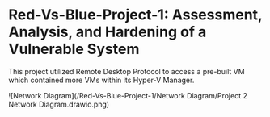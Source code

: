 # Red-Vs-Blue-Project-1: Assessment, Analysis, and Hardening of a Vulnerable System
This project utilized Remote Desktop Protocol to access a pre-built VM which contained more VMs within its Hyper-V Manager.

![Network Diagram](/Red-Vs-Blue-Project-1/Network Diagram/Project 2 Network Diagram.drawio.png)
